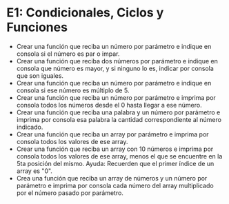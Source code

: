 # E1: Condicionales, Ciclos y Funciones

- Crear una función que reciba un número por parámetro e indique en consola si el número es par o impar.
- Crear una función que reciba dos números por parámetro e indique en consola que número es mayor, y si ninguno lo es, indicar por consola que son iguales.
- Crear una función que reciba un número por parámetro e indique en consola si ese número es múltiplo de 5.
- Crear una función que reciba un número por parámetro e imprima por consola todos los números desde el 0 hasta llegar a ese número.
 - Crear una función que reciba una palabra y un número por parámetro e imprima por consola  esa palabra la cantidad correspondiente al número indicado.
 - Crear una función que reciba un array por parámetro e imprima por consola todos los valores de ese array.
 - Crear una función que reciba un array con 10 números e imprima por consola todos los valores de ese array, menos el que se encuentre en la 5ta posición del mismo. Ayuda: Recuerden que el primer índice de un array es "0".
  - Crea una función que reciba un array de números y un número por parámetro e imprima por consola cada número del array multiplicado por el número pasado por parámetro.